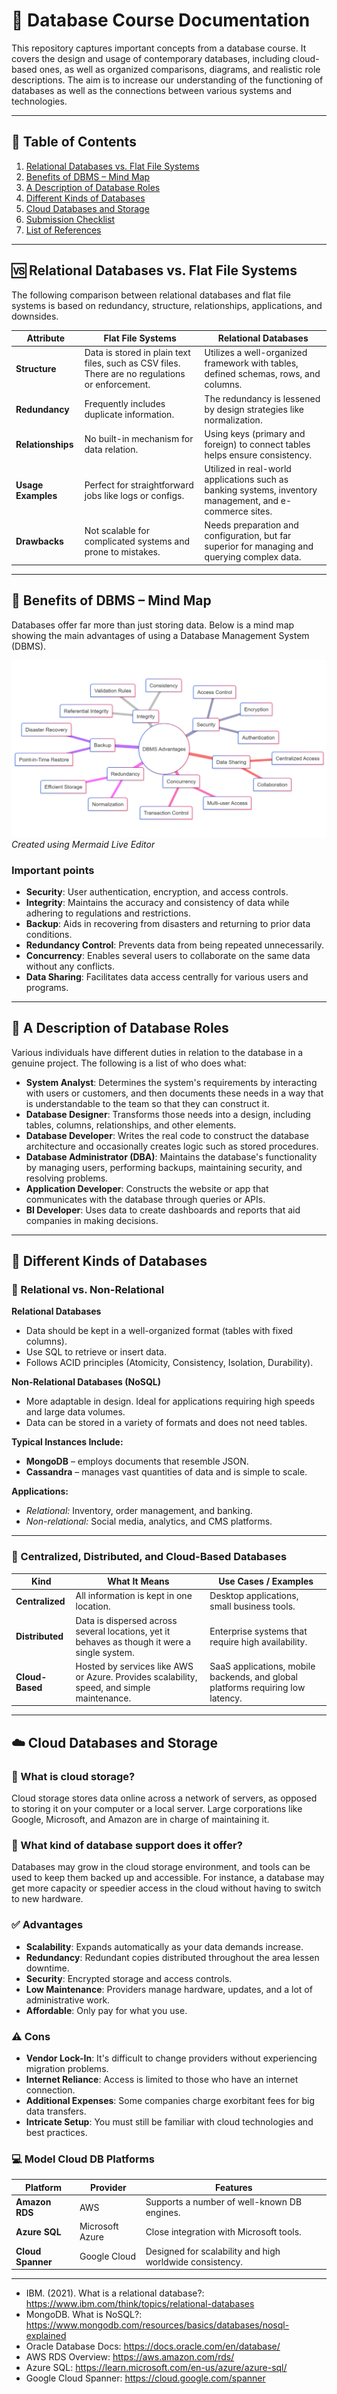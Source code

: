 # 📘 Database Course Documentation

This repository captures important concepts from a database course. It covers the design and usage of contemporary databases, including cloud-based ones, as well as organized comparisons, diagrams, and realistic role descriptions. The aim is to increase our understanding of the functioning of databases as well as the connections between various systems and technologies.

---

## 📂 Table of Contents

1. [Relational Databases vs. Flat File Systems](#relational-databases-vs-flat-file-systems)
2. [Benefits of DBMS – Mind Map](#benefits-of-dbms--mind-map)
3. [A Description of Database Roles](#a-description-of-database-roles)
4. [Different Kinds of Databases](#different-kinds-of-databases)
5. [Cloud Databases and Storage](#cloud-databases-and-storage)
6. [Submission Checklist](#submission-checklist)
7. [List of References](#list-of-references)

---

## 🆚 Relational Databases vs. Flat File Systems

The following comparison between relational databases and flat file systems is based on redundancy, structure, relationships, applications, and downsides.

| Attribute       | Flat File Systems                                                                 | Relational Databases                                                                 |
|----------------|-------------------------------------------------------------------------------------|--------------------------------------------------------------------------------------|
| **Structure**   | Data is stored in plain text files, such as CSV files. There are no regulations or enforcement. | Utilizes a well-organized framework with tables, defined schemas, rows, and columns. |
| **Redundancy**  | Frequently includes duplicate information.                                         | The redundancy is lessened by design strategies like normalization.                  |
| **Relationships**| No built-in mechanism for data relation.                                          | Using keys (primary and foreign) to connect tables helps ensure consistency.         |
| **Usage Examples**| Perfect for straightforward jobs like logs or configs.                           | Utilized in real-world applications such as banking systems, inventory management, and e-commerce sites. |
| **Drawbacks**   | Not scalable for complicated systems and prone to mistakes.                        | Needs preparation and configuration, but far superior for managing and querying complex data. |

---

## 🧠 Benefits of DBMS – Mind Map

Databases offer far more than just storing data. Below is a mind map showing the main advantages of using a Database Management System (DBMS).

![DBMS Mind Map](./images/dbms_mind_map.png)  
*Created using Mermaid Live Editor*

### Important points

- **Security**: User authentication, encryption, and access controls.  
- **Integrity**: Maintains the accuracy and consistency of data while adhering to regulations and restrictions.  
- **Backup**: Aids in recovering from disasters and returning to prior data conditions.  
- **Redundancy Control**: Prevents data from being repeated unnecessarily.  
- **Concurrency**: Enables several users to collaborate on the same data without any conflicts.  
- **Data Sharing**: Facilitates data access centrally for various users and programs.  

---

## 👥 A Description of Database Roles

Various individuals have different duties in relation to the database in a genuine project. The following is a list of who does what:

- **System Analyst**: Determines the system's requirements by interacting with users or customers, and then documents these needs in a way that is understandable to the team so that they can construct it.  
- **Database Designer**: Transforms those needs into a design, including tables, columns, relationships, and other elements.  
- **Database Developer**: Writes the real code to construct the database architecture and occasionally creates logic such as stored procedures.  
- **Database Administrator (DBA)**: Maintains the database's functionality by managing users, performing backups, maintaining security, and resolving problems.  
- **Application Developer**: Constructs the website or app that communicates with the database through queries or APIs.  
- **BI Developer**: Uses data to create dashboards and reports that aid companies in making decisions.  

---

## 🧾 Different Kinds of Databases

### 📍 Relational vs. Non-Relational

**Relational Databases**  
- Data should be kept in a well-organized format (tables with fixed columns).  
- Use SQL to retrieve or insert data.  
- Follows ACID principles (Atomicity, Consistency, Isolation, Durability).  

**Non-Relational Databases (NoSQL)**  
- More adaptable in design. Ideal for applications requiring high speeds and large data volumes.  
- Data can be stored in a variety of formats and does not need tables.  

**Typical Instances Include:**
- **MongoDB** – employs documents that resemble JSON.  
- **Cassandra** – manages vast quantities of data and is simple to scale.  

**Applications:**  
- *Relational:* Inventory, order management, and banking.  
- *Non-relational:* Social media, analytics, and CMS platforms.

---

### 📍 Centralized, Distributed, and Cloud-Based Databases

| Kind          | What It Means                                                                                  | Use Cases / Examples                                                  |
|---------------|-----------------------------------------------------------------------------------------------|------------------------------------------------------------------------|
| **Centralized** | All information is kept in one location.                                                     | Desktop applications, small business tools.                           |
| **Distributed** | Data is dispersed across several locations, yet it behaves as though it were a single system. | Enterprise systems that require high availability.                    |
| **Cloud-Based** | Hosted by services like AWS or Azure. Provides scalability, speed, and simple maintenance.   | SaaS applications, mobile backends, and global platforms requiring low latency. |

---

## ☁️ Cloud Databases and Storage

### 🔗 What is cloud storage?

Cloud storage stores data online across a network of servers, as opposed to storing it on your computer or a local server. Large corporations like Google, Microsoft, and Amazon are in charge of maintaining it.

### 🧩 What kind of database support does it offer?

Databases may grow in the cloud storage environment, and tools can be used to keep them backed up and accessible. For instance, a database may get more capacity or speedier access in the cloud without having to switch to new hardware.

### ✅ Advantages

- **Scalability**: Expands automatically as your data demands increase.  
- **Redundancy**: Redundant copies distributed throughout the area lessen downtime.  
- **Security**: Encrypted storage and access controls.  
- **Low Maintenance**: Providers manage hardware, updates, and a lot of administrative work.  
- **Affordable**: Only pay for what you use.  

### ⚠️ Cons

- **Vendor Lock-In**: It's difficult to change providers without experiencing migration problems.  
- **Internet Reliance**: Access is limited to those who have an internet connection.  
- **Additional Expenses**: Some companies charge exorbitant fees for big data transfers.  
- **Intricate Setup**: You must still be familiar with cloud technologies and best practices.  

### 💻 Model Cloud DB Platforms

| Platform          | Provider         | Features                                                                 |
|-------------------|------------------|--------------------------------------------------------------------------|
| **Amazon RDS**    | AWS              | Supports a number of well-known DB engines.                              |
| **Azure SQL**     | Microsoft Azure  | Close integration with Microsoft tools.                                  |
| **Cloud Spanner** | Google Cloud     | Designed for scalability and high worldwide consistency.                 |

---

- IBM. (2021). What is a relational database?: https://www.ibm.com/think/topics/relational-databases
- MongoDB. What is NoSQL?: https://www.mongodb.com/resources/basics/databases/nosql-explained
- Oracle Database Docs: https://docs.oracle.com/en/database/
- AWS RDS Overview: https://aws.amazon.com/rds/
- Azure SQL: https://learn.microsoft.com/en-us/azure/azure-sql/
- Google Cloud Spanner: https://cloud.google.com/spanner
